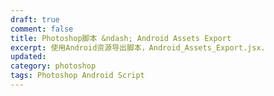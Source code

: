```yaml
---
draft: true
comment: false
title: Photoshop脚本 &ndash; Android Assets Export
excerpt: 使用Android资源导出脚本，Android_Assets_Export.jsx.
updated:
category: photoshop
tags: Photoshop Android Script
---
```

